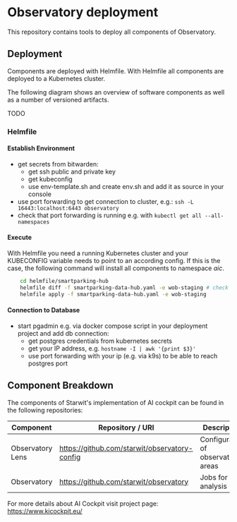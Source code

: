 # Observatory deployment

This repository contains tools to deploy all components of Observatory.

## Deployment

Components are deployed with Helmfile. With Helmfile all components are deployed to a Kubernetes cluster.

The following diagram shows an overview of software components as well as a number of versioned artifacts.

TODO

### Helmfile

#### Establish Environment

* get secrets from bitwarden:
  * get ssh public and private key
  * get kubeconfig
  * use env-template.sh and create env.sh and add it as source in your console
* use port forwarding to get connection to cluster, e.g.: `ssh -L 16443:localhost:6443 observatory`
* check that port forwarding is running e.g. with `kubectl get all --all-namespaces`

#### Execute

With Helmfile you need a running Kubernetes cluster and your KUBECONFIG variable needs to point to an according config. If this is the case, the following command will install all components to namespace _aic_.

```bash
    cd helmfile/smartparking-hub
    helmfile diff -f smartparking-data-hub.yaml -e wob-staging # check planned changes
    helmfile apply -f smartparking-data-hub.yaml -e wob-staging
```

#### Connection to Database

* start pgadmin e.g. via docker compose script in your deployment project and add db connection:
  * get postgres credentials from kubernetes secrets
  * get your IP address, e.g. `hostname -I | awk '{print $3}'`
  * use port forwarding with your ip (e.g. via k9s) to be able to reach postgres port

## Component Breakdown

The components of Starwit's implementation of AI cockpit can be found in the following repositories:

| Component       | Repository / URI                                       |             Description            |
| ----------------| -------------------------------------------------------| ---------------------------------- |
| Observatory Lens|<https://github.com/starwit/observatory-config>         | Configuration of observation areas |
| Observatory     |<https://github.com/starwit/observatory>                | Jobs for data analysis             |

For more details about AI Cockpit visit project page: <https://www.kicockpit.eu/>

